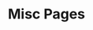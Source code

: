 ---
title: "Misc Pages"
description: "this is meta description"
draft: false
exclude_from_menu: true
layout: "basic"

# Include in page collection but not rendered (Anyone can't access this page) - https://gohugo.io/content-management/build-options/
_build: 
  list: 'always'
  publishResources: false
  render: 'never'
---